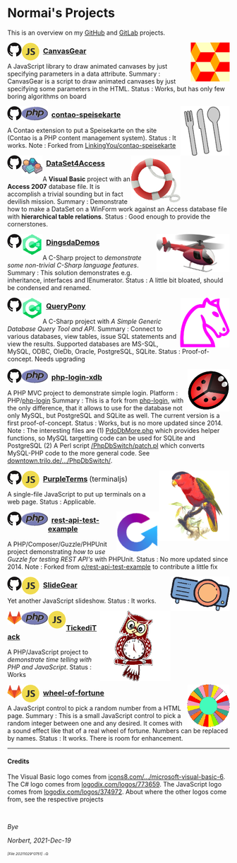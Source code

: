 ﻿<!-- img src="./icos/20151109o201812.wallpaintinglogoflat.v0.x0256y0168.png" align="right" width="204" height="134" alt="Logo 20151109°201812" -->

# Normai's Projects

This is an overview on my [GitHub](https://github.com/normai/) and [GitLab](https://gitlab.com/normai/) projects.

<img src="./icos/20211218o0925.pattern-diamond-cubes-2.v1.x0128y0128.png" align="right" width="88" height="88" alt="Logo 20211218°0925" id="">
<img src="./icos/20180615o0435.githubmark1.v0.x0032y0032.png" align="left" width="32" height="32" alt="Logo" id="">
<img src="./icos/20211218o1253.javascript-374972.v2.x0064y0064.png"" align="left" width="41" height="41" alt="Icon for JavaScript" id="">

### &nbsp; [CanvasGear](https://github.com/normai/canvasgear)

A JavaScript library to draw animated canvases by just specifying parameters in a data attribute.
 Summary&nbsp;: CanvasGear is a script to draw animated canvases by just specifying some parameters in the HTML.
 Status&nbsp;: Works, but has only few boring algorithms on board

<img src="./icos/20211218o0933.cutlery-69792.v2.x0128y0128.png" align="right" width="112" height="112" alt="Logo 20211218°0933" id="">
<img src="./icos/20180615o0435.githubmark1.v0.x0032y0032.png" align="left" width="32" height="32" alt="Logo" id="">
<img src="./icos/20100313o0039.php.gif"" align="left" width="60" height="33" alt="Icon for JavaScript" id="">

### &nbsp; [contao-speisekarte](https://github.com/normai/contao-speisekarte)

A Contao extension to put a Speisekarte on the site
 (Contao is a PHP content management system).
 Status&nbsp;: It works.
 Note&nbsp;: Forked from [LinkingYou/contao-speisekarte](https://github.com/LinkingYou/contao-speisekarte)

<img src="./icos/20211205o0923.livesaver.v2.x0128y0128.png" align="right" width="112" height="112" alt="Logo 20211205°0923" id="">
<img src="./icos/20180615o0435.githubmark1.v0.x0032y0032.png" align="left" width="32" height="32" alt="Logo" id="20180615°0435">
<img src="./icos/20211218o1236.icons8-ms-vb-6.v1.x0064y0064.png"" align="left" width="48" height="48" alt="Icon for Visual Basic" id="20211218°1236">

### &nbsp; [DataSet4Access](https://github.com/normai/DataSet4Access)

A **Visual Basic** project with an **Access 2007** database file.
 It is accomplish a trivial sounding but in fact devilish mission.
 Summary&nbsp;: Demonstrate how to make a DataSet on a WinForm work against an
 Access database file with **hierarchical table relations**. 
 Status&nbsp;: Good enough to provide the cornerstones.

<img src="./icos/20211206o1243.red-helicopter.v1.x0256y0133.png" align="right" width="166" height="86" alt="Logo 20211206°1243" id="">
<img src="./icos/20180615o0435.githubmark1.v0.x0032y0032.png" align="left" width="32" height="32" alt="Logo" id="">
<img src="./icos/20211218o1243.c-sharp-773659.v2.x0064y0064.png"" align="left" width="48" height="48" alt="Icon for C-Sharp" id="">

### &nbsp; [DingsdaDemos](https://github.com/normai/DingsdaDemos)

 A C-Sharp project to *demonstrate some non-trivial C-Sharp language features*.
 Summary&nbsp;: This solution demonstrates e.g. inheritance, interfaces and IEnumerator.
 Status&nbsp;: A little bit bloated, should be condensed and renamed.

<img src="./icos/20130705o0812.mcol-chess-horse.v0.x0200y0200.png" align="right" width="112" height="112" alt="Logo 20130705°0812" id="">
<img src="./icos/20180615o0435.githubmark1.v0.x0032y0032.png" align="left" width="32" height="32" alt="Logo" id="">
<img src="./icos/20211218o1243.c-sharp-773659.v2.x0064y0064.png"" align="left" width="48" height="48" alt="Icon for C-Sharp" id="">

### &nbsp; [QueryPony](https://github.com/normai/QueryPony)

A C-Sharp project with *A Simple Generic Database Query Tool and API*.
 Summary&nbsp;: Connect to various databases, view tables, issue SQL statements and view the results.
 Supported databases are MS-SQL, MySQL, ODBC, OleDb, Oracle, PostgreSQL, SQLite.
 Status&nbsp;: Proof-of-concept. Needs upgrading

<img src="./icos/20140713o061302.KlausGena_Ladybird_1.x0180y0180.png" align="right" width="96" height="96" alt="Logo 20140713°061302" id="">
<img src="./icos/20180615o0435.githubmark1.v0.x0032y0032.png" align="left" width="32" height="32" alt="Logo" id="">
<img src="./icos/20100313o0039.php.gif"" align="left" width="60" height="33" alt="Icon for JavaScript" id="">

### &nbsp; [php-login-xdb](https://github.com/normai/php-login-xdb)

A PHP MVC project to demonstrate simple login.
 Platform&nbsp;: PHP/[php-login](https://github.com/panique/php-login)
 Summary&nbsp;: This is a fork from [php-login](https://github.com/panique/php-login),
 with the only difference, that it allows to use for the database not only MySQL,
 but PostgreSQL and SQLite as well. The current version is a first proof-of-concept.
 Status : Works, but is no more updated since 2014.
 Note&nbsp;: The interesting files are
 (1) [PdoDbMore.php](https://github.com/normai/php-login-xdb/blob/master/application/PdoDbMore.php)
 which provides helper functions, so MySQL targetting code can be used for SQLite and PostgreSQL
 (2) A Perl script [/PhpDbSwitch/patch.pl](https://downtown.trilo.de/svn/phplogin/trunk/PhpDbSwitch/patch.pl)
 which converts MySQL-PHP code to the more general code.
 See [downtown.trilo.de/…/PhpDbSwitch/](https://downtown.trilo.de/svn/phplogin/trunk/PhpDbSwitch/index.html).

<img src="./icos/20210512o1713.purple-bellied-lory.v2.x0256y0256.png" align="right" width="160" height="160" alt="Logo 20210512°1713" id="">
<img src="./icos/20180615o0435.githubmark1.v0.x0032y0032.png" align="left" width="32" height="32" alt="Logo" id="">
<img src="./icos/20211218o1253.javascript-374972.v2.x0064y0064.png"" align="left" width="41" height="41" alt="Icon for JavaScript" id="">

### &nbsp; [PurpleTerms](https://github.com/normai/terminaljs) <span style="font-weight:normal;">(terminaljs)</span>

A single-file JavaScript to put up terminals on a web page.
 Status&nbsp;: Applicable.

<img src="./icos/20211218o0943.guzzle-rest-api-test.v3.x0128y0128.png" align="right" width="96" height="96" alt="Logo 20211218°0943" id="">
<img src="./icos/20180615o0435.githubmark1.v0.x0032y0032.png" align="left" width="32" height="32" alt="Logo" id="">
<img src="./icos/20100313o0039.php.gif"" align="left" width="60" height="33" alt="Icon for JavaScript" id="">

### &nbsp; [rest-api-test-example](https://github.com/normai/rest-api-test-example)

A PHP/Composer/Guzzle/PHPUnit project demonstrating 
 *how to use Guzzle for testing REST API's* with PHPUnit.
 Status&nbsp;: No more updated since 2014.
 Note&nbsp;: Forked from [o/rest-api-test-example](https://github.com/o/rest-api-test-example)
 to contribute a little fix

<img src="./icos/20190123o1126.plasticineprojector.v2.x0192y0112.png" align="right" width="134" height="78" alt="Logo 20130705°0812" id="">
<img src="./icos/20180615o0435.githubmark1.v0.x0032y0032.png" align="left" width="32" height="32" alt="Logo" id="">
<img src="./icos/20211218o1253.javascript-374972.v2.x0064y0064.png"" align="left" width="41" height="41" alt="Icon for JavaScript" id="">

### &nbsp; [SlideGear](https://github.com/normai/slidegear)

Yet another JavaScript slideshow.
 Status&nbsp;: It works.

<img src="./icos/20210904o1113.owl-clock-2.v2.x0256y0256.png" align="right" width="160" height="160" alt="Logo 20210904°1113" id="">
<img src="./icos/20191224o1353.gitlab.v2.x0032y0032.png" align="left" width="32" height="32" alt="Logo" id="">
<img src="./icos/20100313o0039.php.gif"" align="left" width="60" height="33" alt="Icon for JavaScript" id="">
<img src="./icos/20211218o1253.javascript-374972.v2.x0064y0064.png"" align="left" width="41" height="41" alt="Icon for JavaScript" id="">

### &nbsp; [TickediTack](https://gitlab.com/normai/tickeditack)

A PHP/JavaScript project to
 *demonstrate time telling with PHP and JavaScript*.
 Status&nbsp;: Works

<img src="./icos/20210820o1133.blank-wof-1-3162961.v0.x0128y0128.png" align="right" width="96" height="96" alt="Logo 20210820°1133" id="">
<img src="./icos/20191224o1353.gitlab.v2.x0032y0032.png" align="left" width="32" height="32" alt="Logo" id="">
<img src="./icos/20211218o1253.javascript-374972.v2.x0064y0064.png"" align="left" width="41" height="41" alt="Icon for JavaScript" id="">

###  &nbsp; [wheel-of-fortune](https://gitlab.com/normai/wheel-of-fortune)

A JavaScript control to pick a random number from a HTML page.
 Summary&nbsp;: This is a small JavaScript control to pick a random integer
 between one and any desired. It comes with a sound effect like that
 of a real wheel of fortune. Numbers can be replaced by names.
 Status&nbsp;: It works. There is room for enhancement.

---

#### Credits

The Visual Basic logo comes from
 [icons8.com/…/microsoft-visual-basic-6](https://icons8.com/icon/DuGs7KGIXkDA/microsoft-visual-basic-6).
 The C# logo comes from
 [logodix.com/logos/773659](https://logodix.com/logos/773659).
 The JavaScript logo comes from
 [logodix.com/logos/374972](https://logodix.com/logos/374972).
 About where the other logos come from, see the respective projects

&nbsp;

*Bye*

*Norbert, 2021-Dec-19*
<!-- 2021-Oct-29 -->

<sup><sub><sup>*[File 20211029°0751]* ܀Ω</sup></sub></sup>
